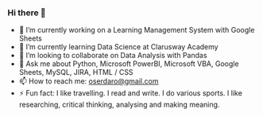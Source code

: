 ### Hi there 👋

<!--
**oserdaro/oserdaro** is a ✨ _special_ ✨ repository because its `README.md` (this file) appears on your GitHub profile.

Here are some ideas to get you started:
-->
- 🔭 I’m currently working on a Learning Management System with Google Sheets
- 🌱 I’m currently learning Data Science at Clarusway Academy
- 👯 I’m looking to collaborate on Data Analysis with Pandas
- 💬 Ask me about Python, Microsoft PowerBI, Microsoft VBA, Google Sheets, MySQL, JIRA, HTML / CSS
- 📫 How to reach me: oserdaro@gmail.com
- ⚡ Fun fact: I like travelling. I read and write. I do various sports. I like researching, critical thinking, analysing and making meaning.


